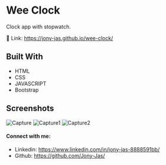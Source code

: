 # Wee Clock

Clock app with stopwatch.

🔗 Link: https://jony-jas.github.io/wee-clock/

## Built With

* HTML
* CSS
* JAVASCRIPT
* Bootstrap

## Screenshots
![Capture](https://user-images.githubusercontent.com/74784363/114684178-4c5aaf00-9d2e-11eb-9ddd-1fd50db67949.PNG)
![Capture1](https://user-images.githubusercontent.com/74784363/114684194-5086cc80-9d2e-11eb-8fc5-fb7410315da1.PNG)
![Capture2](https://user-images.githubusercontent.com/74784363/114684204-52e92680-9d2e-11eb-9be3-e0df77ea1820.PNG)


#### Connect with me:
* Linkedin: https://www.linkedin.com/in/jony-jas-8888591bb/
* Github: https://github.com/Jony-Jas/
